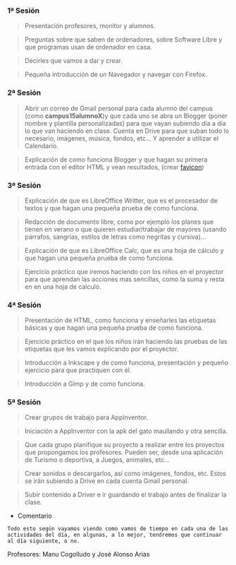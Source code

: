 ### 1ª Sesión

> Presentación profesores, monitor y alumnos.

> Preguntas sobre que saben de ordenadores, sobre Software Libre y que programas usan de ordenador en casa.

> Decirles que vamos a dar y crear.

> Pequeña introducción de un Navegador y navegar con Firefox.

### 2ª Sesión

> Abrir un correo de Gmail personal para cada alumno del campus (como **campus15alumnoX**)y que cada uno se abra un Blogger (poner nombre y plantilla personalizadas) para que vayan subiendo día a día lo que van haciendo en clase. Cuenta en Drive para que suban todo lo necesario, imágenes, música, fondos, etc... Y aprender a utilizar el Calendario.

> Explicación de como funciona Blogger y que hagan su primera entrada con el editor HTML y vean resultados, (crear [favicon](http://www.favicon.cc/?))

### 3ª Sesión

> Explicación de que es LibreOffice Writter, que es el procesador de textos y que hagan una pequeña prueba de como funciona.

> Redacción de documento libre, como por ejemplo los planes que tienen en verano o que quieren estudiar/trabajar de mayores (usando párrafos, sangrías, estilos de letras como negritas y cursiva)...
	 

> Explicación de que es LibreOffice Calc, que es una hoja de cálculo y que hagan una pequeña prueba de como funciona.

> Ejercicio práctico que iremos haciendo con los niños en el proyector para que aprendan las acciones mas sencillas, como la suma y resta en en una hoja de calculo.

### 4ª Sesión

> Presentación de HTML, como funciona y enseñarles las etiquetas básicas y que hagan una pequeña prueba de como funciona. 

> Ejercicio práctico en el que los niños irán haciendo las pruebas de las etiquetas que les vamos explicando por el proyector. 

> Introducción a Inkscape y de como funciona, presentación y pequeño ejercicio para que practiquen con él.

> Introducción a Gimp y de como funciona.

### 5ª Sesión

> Crear grupos de trabajo para AppInventor.

> Iniciación a AppInventor con la apk del gato maullando y otra sencilla.

> Que cada grupo planifique su proyecto a realizar entre los proyectos que propongamos los profesores. Pueden ser, desde una aplicación de Turismo o deportiva, a Juegos, animales, etc...

> Crear sonidos o descargarlos, así como imágenes, fondos, etc. Estos se irán subiendo a Drive en cada cuenta Gmail personal.

> Subir contenido a Driver e ir guardando el trabajo antes de finalizar la clase.


* Comentario

`Todo esto según vayamos viendo como vamos de tiempo en cada una de las actividades del día, en algunas, a lo mejor, tendremos que continuar al día siguiente, o no.`

Profesores: Manu Cogolludo y José Alonso Arias
